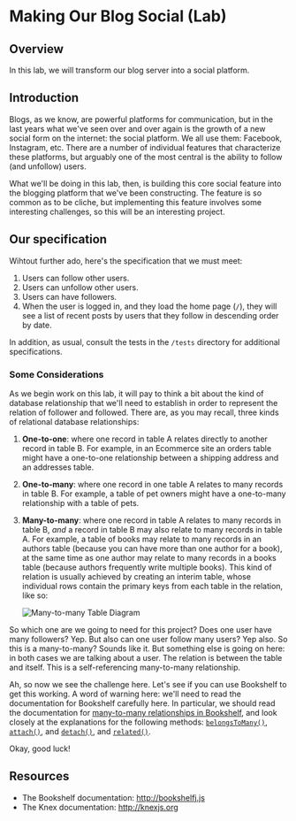 Making Our Blog Social (Lab)
============================

## Overview

In this lab, we will transform our blog server into a social platform.

## Introduction

Blogs, as we know, are powerful platforms for communication, but in the last years what we've seen over and over again is the growth of a new social form on the internet: the social platform. We all use them: Facebook, Instagram, etc. There are a number of individual features that characterize these platforms, but arguably one of the most central is the ability to follow (and unfollow) users.

What we'll be doing in this lab, then, is building this core social feature into the blogging platform that we've been constructing. The feature is so common as to be cliche, but implementing this feature involves some interesting challenges, so this will be an interesting project.

## Our specification

Wihtout further ado, here's the specification that we must meet:

1. Users can follow other users.
2. Users can unfollow other users.
3. Users can have followers.
4. When the user is logged in, and they load the home page (`/`), they will see a list of recent posts by users that they follow in descending order by date.

In addition, as usual, consult the tests in the `/tests` directory for additional specifications.

### Some Considerations

As we begin work on this lab, it will pay to think a bit about the kind of database relationship that we'll need to establish in order to represent the relation of follower and followed. There are, as you may recall, three kinds of relational database relationships:

1. **One-to-one**: where one record in table A relates directly to another record in table B. For example, in an Ecommerce site an orders table might have a one-to-one relationship between a shipping address and an addresses table.
2. **One-to-many**: where one record in one table A relates to many records in table B. For example, a table of pet owners might have a one-to-many relationship with a table of pets.
3. **Many-to-many**: where one record in table A relates to many records in table B, *and* a record in table B may also relate to many records in table A. For example, a table of books may relate to many records in an authors table (because you can have more than one author for a book), at the same time as one author may relate to many records in a books table (because authors frequently write multiple books). This kind of relation is usually achieved by creating an interim table, whose individual rows contain the primary keys from each table in the relation, like so:

    ![Many-to-many Table Diagram](http://ezmiller.s3.amazonaws.com/public/flatiron-imgs/manytomany.png)

So which one are we going to need for this project? Does one user have many followers? Yep. But also can one user follow many users? Yep also. So this is a many-to-many? Sounds like it. But something else is going on here: in both cases we are talking about a user. The relation is between the table and itself. This is a self-referencing many-to-many relationship.

Ah, so now we see the challenge here. Let's see if you can use Bookshelf to get this working. A word of warning here: we'll need to read the documentation for Bookshelf carefully here. In particular, we should read the documentation for [many-to-many relationships in Bookshelf](http://bookshelfjs.org/#many-to-many), and look closely at the explanations for the following methods: [`belongsToMany()`](http://bookshelfjs.org/#Model-instance-belongsToMany), [`attach()`](http://bookshelfjs.org/#Collection-instance-attach), and [`detach()`](http://bookshelfjs.org/#Collection-instance-detach), and [`related()`](http://bookshelfjs.org/#Model-instance-related).

Okay, good luck!

## Resources
* The Bookshelf documentation: http://bookshelfj.js
* The Knex documentation: http://knexjs.org
